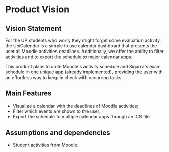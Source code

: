 # Product Vision

## Vision Statement

For the UP students who worry they might forget some evaluation activity, the UniCalendar is a simple to use calendar dashboard that presents the user all Moodle activities deadlines. Additionally, we offer the ability to filter activities and to export the schedule to major calendar apps.

This product plans to unite Moodle's activity schedule and Sigarra's exam schedule in one unique app (already implemented), providing the user with an effortless way to keep in check with occurring tasks.

## Main Features

 - Visualize a calendar with the deadlines of Moodle activities;
 - Filter which events are shown to the user;
 - Export the schedule to multiple calendar apps through an ICS file.

## Assumptions and dependencies

- Student activities from Moodle.
